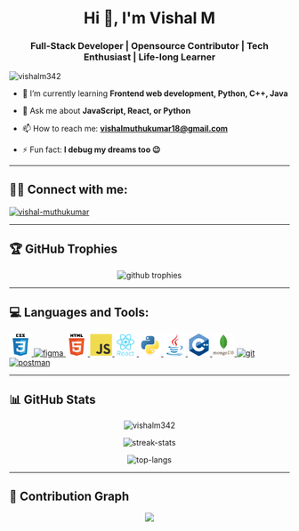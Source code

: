 <h1 align="center">Hi 👋, I'm Vishal M</h1>
<h3 align="center"> Full-Stack Developer | Opensource Contributor | Tech Enthusiast | Life-long Learner </h3>

<p align="left">
  <img src="https://komarev.com/ghpvc/?username=vishalm342&label=Profile%20views&color=0e75b6&style=flat" alt="vishalm342" />
</p>

- 🌱 I’m currently learning **Frontend web development, Python, C++, Java**

- 💬 Ask me about **JavaScript, React, or Python**

- 📫 How to reach me: **vishalmuthukumar18@gmail.com**

- ⚡ Fun fact: **I debug my dreams too 😉**

---

## 🧑‍💼 Connect with me:
<p align="left">
  <a href="https://www.linkedin.com/in/vishal-muthukumar/" target="blank">
    <img align="center" src="https://raw.githubusercontent.com/rahuldkjain/github-profile-readme-generator/master/src/images/icons/Social/linked-in-alt.svg" alt="vishal-muthukumar" height="30" width="40" />
  </a>
</p>

---

## 🏆 GitHub Trophies
<p align="center">
  <img src="https://github-profile-trophy.vercel.app/?username=vishalm342&theme=algolia&no-frame=true&no-bg=false&margin-w=4" alt="github trophies" />
</p>

---

## 💻 Languages and Tools:
<p align="left">
  <a href="https://www.w3schools.com/css/" target="_blank" rel="noreferrer">
    <img src="https://raw.githubusercontent.com/devicons/devicon/master/icons/css3/css3-original-wordmark.svg" alt="css3" width="40" height="40"/>
  </a>
  <a href="https://www.figma.com/" target="_blank" rel="noreferrer">
    <img src="https://www.vectorlogo.zone/logos/figma/figma-icon.svg" alt="figma" width="40" height="40"/>
  </a>
  <a href="https://www.w3.org/html/" target="_blank" rel="noreferrer">
    <img src="https://raw.githubusercontent.com/devicons/devicon/master/icons/html5/html5-original-wordmark.svg" alt="html5" width="40" height="40"/>
  </a>
  <a href="https://developer.mozilla.org/en-US/docs/Web/JavaScript" target="_blank" rel="noreferrer">
    <img src="https://raw.githubusercontent.com/devicons/devicon/master/icons/javascript/javascript-original.svg" alt="javascript" width="40" height="40"/>
  </a>
  <a href="https://reactjs.org/" target="_blank" rel="noreferrer">
    <img src="https://raw.githubusercontent.com/devicons/devicon/master/icons/react/react-original-wordmark.svg" alt="react" width="40" height="40"/>
  </a>
  <a href="https://www.python.org" target="_blank" rel="noreferrer">
    <img src="https://raw.githubusercontent.com/devicons/devicon/master/icons/python/python-original.svg" alt="python" width="40" height="40"/>
  </a>
  <a href="https://www.java.com/" target="_blank" rel="noreferrer">
    <img src="https://raw.githubusercontent.com/devicons/devicon/master/icons/java/java-original.svg" alt="java" width="40" height="40"/>
  </a>
  <a href="https://www.cplusplus.com/" target="_blank" rel="noreferrer">
    <img src="https://raw.githubusercontent.com/devicons/devicon/master/icons/cplusplus/cplusplus-original.svg" alt="cplusplus" width="40" height="40"/>
  </a>
  <a href="https://www.mongodb.com/" target="_blank" rel="noreferrer">
    <img src="https://raw.githubusercontent.com/devicons/devicon/master/icons/mongodb/mongodb-original-wordmark.svg" alt="mongodb" width="40" height="40"/>
  </a>
  <a href="https://git-scm.com/" target="_blank" rel="noreferrer">
    <img src="https://www.vectorlogo.zone/logos/git-scm/git-scm-icon.svg" alt="git" width="40" height="40"/>
  </a>
  <a href="https://postman.com" target="_blank" rel="noreferrer">
    <img src="https://www.vectorlogo.zone/logos/getpostman/getpostman-icon.svg" alt="postman" width="40" height="40"/>
  </a>
  
</p>

---

## 📊 GitHub Stats

<p align="center">
  <img src="https://github-readme-stats.vercel.app/api?username=vishalm342&theme=dark&show_icons=true&locale=en" alt="vishalm342" />
</p>
<p align="center">
  <img src="https://github-readme-streak-stats.herokuapp.com/?user=vishalm342&theme=dark" alt="streak-stats" />
</p>
<p align="center">
  <img src="https://github-readme-stats.vercel.app/api/top-langs/?username=vishalm342&theme=dark&layout=compact" alt="top-langs" />
</p>

---

## 🔄 Contribution Graph

<p align="center">
  <img src="https://github-readme-activity-graph.vercel.app/graph?username=vishalm342&theme=react-dark&hide_border=true&area=true" />
</p>

